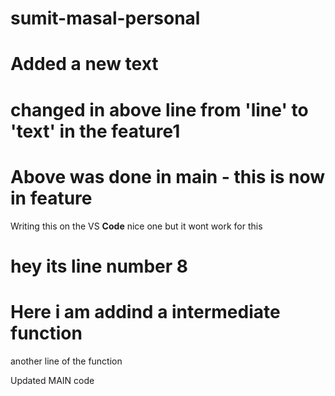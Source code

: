 # sumit-masal-personal

# Added a new text

# changed in above line from 'line'  to 'text' in the feature1
# Above was done in main - this is now in feature
Writing this on the VS **Code** nice one
but
it wont work for this
# hey its line number 8


# Here i am addind a intermediate function
another line of the function

Updated MAIN code
